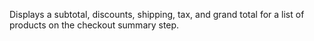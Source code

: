 Displays a subtotal, discounts, shipping, tax, and grand total for a list of products on the checkout summary step.
